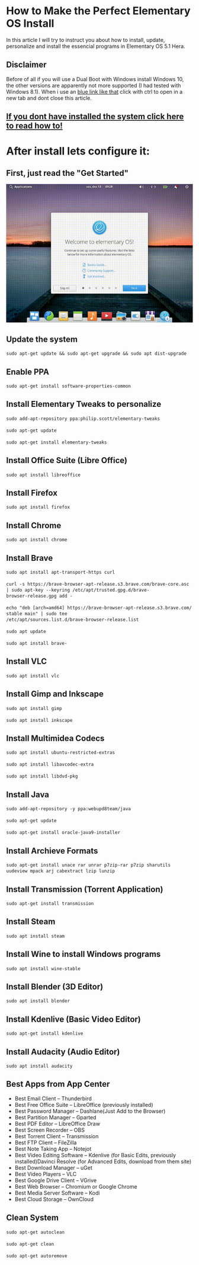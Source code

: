 # How to Make the Perfect Elementary OS Install

In this article I will try to instruct you about how to install, update, personalize and install the essencial programs in
Elementary OS 5.1 Hera.

## Disclaimer

Before of all if you will use a Dual Boot with Windows install Windows 10, the other versions are apparently not more 
supported (I had tested with Windows 8.1). When i use an [blue link like that](https://corgiorgy.com/) click with ctrl to 
open in a new tab and dont close this article.

## [If you dont have installed the system click here to read how to!](https://github.com/gabrielzschmitz/Elementary-OS-Perfect-Install/blob/master/How-Install-the-System.md)


# After install lets configure it:

## First, just read the "Get Started"

![](gifs/getstarted.gif)

## Update the system ##

```
sudo apt-get update && sudo apt-get upgrade && sudo apt dist-upgrade
```

## Enable PPA

```
sudo apt-get install software-properties-common
```

## Install Elementary Tweaks to personalize

```
sudo add-apt-repository ppa:philip.scott/elementary-tweaks

sudo apt-get update

sudo apt-get install elementary-tweaks
```

## Install Office Suite (Libre Office)

```
sudo apt install libreoffice
```

## Install Firefox

```
sudo apt install firefox
```

## Install Chrome

```
sudo apt install chrome
```

## Install Brave 

```
sudo apt install apt-transport-https curl

curl -s https://brave-browser-apt-release.s3.brave.com/brave-core.asc | sudo apt-key --keyring /etc/apt/trusted.gpg.d/brave-
browser-release.gpg add -

echo "deb [arch=amd64] https://brave-browser-apt-release.s3.brave.com/ stable main" | sudo tee 
/etc/apt/sources.list.d/brave-browser-release.list

sudo apt update

sudo apt install brave-
```

## Install VLC

```
sudo apt install vlc
```

## Install Gimp and Inkscape

```
sudo apt install gimp

sudo apt install inkscape
```

## Install Multimidea Codecs

```
sudo apt install ubuntu-restricted-extras

sudo apt install libavcodec-extra

sudo apt install libdvd-pkg
```

## Install Java

```
sudo add-apt-repository -y ppa:webupd8team/java

sudo apt-get update

sudo apt-get install oracle-java9-installer
```

## Install Archieve Formats

```
sudo apt-get install unace rar unrar p7zip-rar p7zip sharutils uudeview mpack arj cabextract lzip lunzip
```

## Install Transmission (Torrent Application)

```
sudo apt-get install transmission
```

## Install Steam

```
sudo apt install steam
```

## Install Wine to install Windows programs

```
sudo apt install wine-stable
```

## Install Blender (3D Editor)

```
sudo apt install blender
```

## Install Kdenlive (Basic Video Editor)

```
sudo apt-get install kdenlive
```

## Install Audacity (Audio Editor)

```
sudo apt install audacity
```

## Best Apps from App Center

* Best Email Client – Thunderbird
* Best Free Office Suite – LibreOffice (previously installed)
* Best Password Manager – Dashlane(Just Add to the Browser)
* Best Partition Manager – Gparted
* Best PDF Editor – LibreOffice Draw
* Best Screen Recorder – OBS
* Best Torrent Client – Transmission
* Best FTP Client – FileZilla
* Best Note Taking App – Notejot
* Best Video Editing Software – Kdenlive (for Basic Edits, previously installed)Davinci Resolve (for Advanced Edits, 
download from them site)
* Best Download Manager – uGet
* Best Video Players – VLC
* Best Google Drive Client – VGrive
* Best Web Browser – Chromium or Google Chrome
* Best Media Server Software – Kodi
* Best Cloud Storage – OwnCloud

## Clean System

```
sudo apt-get autoclean

sudo apt-get clean

sudo apt-get autoremove
```
